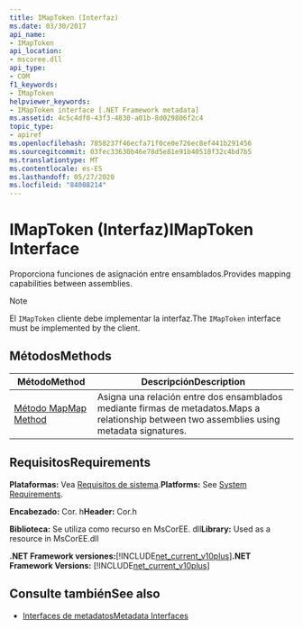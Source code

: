 ```yaml
---
title: IMapToken (Interfaz)
ms.date: 03/30/2017
api_name:
- IMapToken
api_location:
- mscoree.dll
api_type:
- COM
f1_keywords:
- IMapToken
helpviewer_keywords:
- IMapToken interface [.NET Framework metadata]
ms.assetid: 4c5c4df0-43f3-4830-a01b-8d029806f2c4
topic_type:
- apiref
ms.openlocfilehash: 7858237f46ecfa71f0ce0e726ec8ef441b291456
ms.sourcegitcommit: 03fec33630b46e78d5e81e91b40518f32c4bd7b5
ms.translationtype: MT
ms.contentlocale: es-ES
ms.lasthandoff: 05/27/2020
ms.locfileid: "84008214"
---
```

# <a name="imaptoken-interface"></a><span data-ttu-id="7323b-102">IMapToken (Interfaz)</span><span class="sxs-lookup"><span data-stu-id="7323b-102">IMapToken Interface</span></span>
<span data-ttu-id="7323b-103">Proporciona funciones de asignación entre ensamblados.</span><span class="sxs-lookup"><span data-stu-id="7323b-103">Provides mapping capabilities between assemblies.</span></span>  
  
> [!NOTE]
> <span data-ttu-id="7323b-104">El `IMapToken` cliente debe implementar la interfaz.</span><span class="sxs-lookup"><span data-stu-id="7323b-104">The `IMapToken` interface must be implemented by the client.</span></span>  
  
## <a name="methods"></a><span data-ttu-id="7323b-105">Métodos</span><span class="sxs-lookup"><span data-stu-id="7323b-105">Methods</span></span>  
  
|<span data-ttu-id="7323b-106">Método</span><span class="sxs-lookup"><span data-stu-id="7323b-106">Method</span></span>|<span data-ttu-id="7323b-107">Descripción</span><span class="sxs-lookup"><span data-stu-id="7323b-107">Description</span></span>|  
|------------|-----------------|  
|[<span data-ttu-id="7323b-108">Método Map</span><span class="sxs-lookup"><span data-stu-id="7323b-108">Map Method</span></span>](imaptoken-map-method.md)|<span data-ttu-id="7323b-109">Asigna una relación entre dos ensamblados mediante firmas de metadatos.</span><span class="sxs-lookup"><span data-stu-id="7323b-109">Maps a relationship between two assemblies using metadata signatures.</span></span>|  
  
## <a name="requirements"></a><span data-ttu-id="7323b-110">Requisitos</span><span class="sxs-lookup"><span data-stu-id="7323b-110">Requirements</span></span>  
 <span data-ttu-id="7323b-111">**Plataformas:** Vea [Requisitos de sistema](../../get-started/system-requirements.md).</span><span class="sxs-lookup"><span data-stu-id="7323b-111">**Platforms:** See [System Requirements](../../get-started/system-requirements.md).</span></span>  
  
 <span data-ttu-id="7323b-112">**Encabezado:** Cor. h</span><span class="sxs-lookup"><span data-stu-id="7323b-112">**Header:** Cor.h</span></span>  
  
 <span data-ttu-id="7323b-113">**Biblioteca:** Se utiliza como recurso en MsCorEE. dll</span><span class="sxs-lookup"><span data-stu-id="7323b-113">**Library:** Used as a resource in MsCorEE.dll</span></span>  
  
 <span data-ttu-id="7323b-114">**.NET Framework versiones:**[!INCLUDE[net_current_v10plus](../../../../includes/net-current-v10plus-md.md)]</span><span class="sxs-lookup"><span data-stu-id="7323b-114">**.NET Framework Versions:** [!INCLUDE[net_current_v10plus](../../../../includes/net-current-v10plus-md.md)]</span></span>  
  
## <a name="see-also"></a><span data-ttu-id="7323b-115">Consulte también</span><span class="sxs-lookup"><span data-stu-id="7323b-115">See also</span></span>

- [<span data-ttu-id="7323b-116">Interfaces de metadatos</span><span class="sxs-lookup"><span data-stu-id="7323b-116">Metadata Interfaces</span></span>](metadata-interfaces.md)
